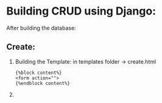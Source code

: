# Building CRUD using Django:

After building the database:

## Create:
1. Building the Template:
   in templates folder -> create.html
   ```
   {%block content%}
   <form action="">
   {%endblock content%}
   ```
2. 